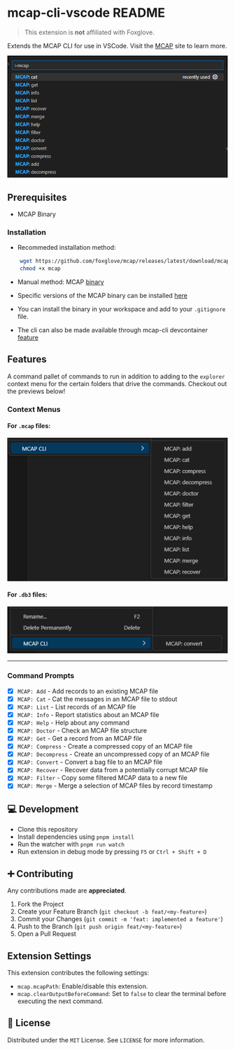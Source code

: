 # mcap-cli-vscode README

> This extension is **not** affiliated with Foxglove.

Extends the MCAP CLI for use in VSCode. Visit the [MCAP](https://mcap.dev/) site to learn more.

![command prompt](assets/images/command-prompt.png)

## Prerequisites
- MCAP Binary

### Installation
- Recommeded installation method:
```sh
    wget https://github.com/foxglove/mcap/releases/latest/download/mcap-linux-amd64 -O mcap
    chmod +x mcap
```
- Manual method: MCAP [binary](https://github.com/foxglove/mcap/releases/latest/download/mcap-linux-amd64)

- Specific versions of the MCAP binary can be installed [here](https://github.com/foxglove/mcap/releases)

- You can install the binary in your workspace and add to your `.gitignore` file.

- The cli can also be made available through mcap-cli devcontainer [feature](https://github.com/tiwaojo/features)

## Features

A command pallet of commands to run in addition to adding to the `explorer` context menu for the certain folders that drive the commands. Checkout out the previews below!

### Context Menus

#### For `.mcap` files:

![context menu](assets/images/context-menu-mcap.png)

#### For `.db3` files:

![context menu](assets/images/context-menu-db3.png)
<!-- https://github.com/microsoft/vscode-extension-samples/issues/873 -->
---
### Command Prompts
- [x] `MCAP: Add` - Add records to an existing MCAP file
- [x] `MCAP: Cat` - Cat the messages in an MCAP file to stdout
- [x] `MCAP: List` - List records of an MCAP file
- [x] `MCAP: Info` - Report statistics about an MCAP file
- [x] `MCAP: Help` - Help about any command
- [x] `MCAP: Doctor` - Check an MCAP file structure
- [x] `MCAP: Get` - Get a record from an MCAP file
- [X] `MCAP: Compress` - Create a compressed copy of an MCAP file 
- [X] `MCAP: Decompress` - Create an uncompressed copy of an MCAP file 
- [X] `MCAP: Convert` - Convert a bag file to an MCAP file 
- [X] `MCAP: Recover` - Recover data from a potentially corrupt MCAP file 
- [X] `MCAP: Filter` - Copy some filtered MCAP data to a new file 
- [X] `MCAP: Merge` - Merge a selection of MCAP files by record timestamp 

## 💻 Development

- Clone this repository
- Install dependencies using `pnpm install`
- Run the watcher with `pnpm run watch`
- Run extension in debug mode by pressing `F5` or `Ctrl + Shift + D`

## ➕ Contributing
Any contributions made are **appreciated**.

1. Fork the Project
2. Create your Feature Branch (`git checkout -b feat/<my-feature>`)
3. Commit your Changes (`git commit -m 'feat: implemented a feature'`)
4. Push to the Branch (`git push origin feat/<my-feature>`)
5. Open a Pull Request

## Extension Settings

This extension contributes the following settings:

* `mcap.mcapPath`: Enable/disable this extension.
* `mcap.clearOutputBeforeCommand`: Set to `false` to clear the terminal before executing the next command.

## 📝 License

Distributed under the `MIT` License. See `LICENSE` for more information.